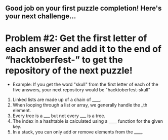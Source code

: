 ## Good job on your first puzzle completion! Here's your next challenge...

# Problem #2: Get the first letter of each answer and add it to the end of “hacktoberfest-” to get the repository of the next puzzle!
- Example: If you get the word "skull" from the first letter of each of the five answers, your next repository would be "hacktoberfest-skull"

1. Linked lists are made up of a chain of ____.
2. When looping through a list or array, we generally handle the _th element.
3. Every tree is a ___ but not every ___ is a tree.
4. The index in a hashtable is calculated using a ____ function for the given key.
5. In a stack, you can only add or remove elements from the ____.
